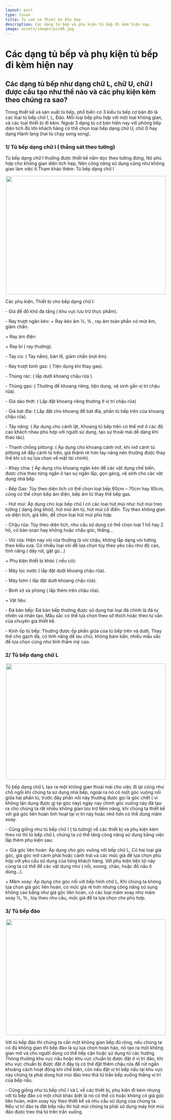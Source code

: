```yaml
---
layout: post
type: tuvan
title: Tu van ve Thiet ke khu bep
description: Các dạng tủ bếp và phụ kiện tủ bếp đi kèm hiện nay.
image: assets/images/pic06.jpg
---
```

<div class="inner">
	<h1>Các dạng tủ bếp và phụ kiện tủ bếp đi kèm hiện nay</h1>
	<h2 class="post-summary">Các dạng tủ bếp như dạng chữ L, chữ U, chữ I được cấu tạo như thế nào và các phụ kiện kèm theo chúng ra sao?</h2>
	<p>Trong thiết kế và sản xuất tủ bếp, phổ biến có 3 kiểu tủ bếp cơ bản đó là các loại tủ bếp chữ I, L, Đảo. Mỗi loại bếp phù hợp với một loại không gian, và các loại thiết bị đi kèm. Ngoài 3 dạng tủ cơ bản hiện nay với phòng bếp diện tích đủ lớn khách hàng có thể chọn loại bếp dạng chữ U, chữ G hay dạng Hành lang (hai tủ chạy song song).</p>
	<h3>1/ Tủ bếp dạng chữ I ( thẳng sát theo tường)</h3>
	<p>Tủ bếp dạng chữ I thường được thiết kế nằm dọc theo tường đứng, Nó phù hợp cho không gian diện tích hẹp, Nên công năng sử dụng cũng như không gian làm việc ít.Tham khảo thêm: Tủ bếp dạng chữ I</p>
	<p><img style="display: block; margin-left: auto; margin-right: auto;" src="http://viet-home.vn/images/source/tintuc/tu%20bep%20hien%20dai/Bep%20hinh%20chu%20I(2).png" alt="" width="500" height="371"></p>
	<p>Các phụ kiện, Thiết bị cho bếp dạng chữ I:</p>
	<p>- Giá để đồ khô đa tầng ( khu vực lưu trữ thực phẩm).</p>
	<p>- Ray trượt ngăn kéo: + Ray kéo âm ½, ¾ , ray âm toàn phần có mút êm, giảm chấn.</p>
	<p>+ Ray âm điện</p>
	<p>+ Ray bi ( ray thường).</p>
	<p>- Tay co: ( Tay nắm), bản lề, giảm chấn (nút êm).</p>
	<p>- Ray trượt bình gas: ( Tiện dụng khi thay gas).</p>
	<p>- Thùng rác: ( lắp dưới khoang chậu rửa ).</p>
	<p>- Thùng gạo: ( Thường để khoang riêng, tiện dụng, vệ sinh gần vị trí chậu rửa).</p>
	<p>- Giá dao thớt: ( Lắp đặt khoang riêng thường ở vị trí chậu rửa)</p>
	<p>- Giá bát đĩa: ( Lắp đặt cho khoang để bát đĩa, phần tủ bếp trên của khoang chậu rửa).</p>
	<p>- Tây nâng: ( Áp dụng cho cánh lật, Khoang tủ bếp trên có thể mở ở các độ cao khách nhau phù hợp với người sử dụng, tạo sự thoải mái dễ dàng khi thao tác).</p>
	<p>- Thanh chống pittong: ( Áp dụng cho khoang cánh mở, khi mở cánh tủ pittong sẽ đẩy cánh tủ trên, giá thành rẻ hơn tay nâng nên thường được thay thế khi có sự lựa chọn về mặt tài chính).</p>
	<p>- Khay chia: ( Áp dụng cho khoang ngăn kéo để các vật dụng chế biến, được chia theo từng ngăn ô tạo sự ngăn lắp, gọn gàng, vệ sinh cho các vật dụng nhà bếp</p>
	<p>- Bếp Gas: Tùy theo diện tích có thể chọn loại bếp 60cm – 70cm hay 80cm, cũng có thể chọn bếp âm điện, bếp âm từ thay thế bếp gas.</p>
	<p>- Hút mùi: Áp dụng cho loại bếp chữ I có các loại hút mùi như: hút mùi treo tường ( dạng ống khói), hút mùi âm tủ, hút mùi cổ điển. Tùy theo không gian và diện tích, giá tiền, để chọn loại hút mùi phù hợp.</p>
	<p>- Chậu rửa: Tùy theo diện tích, nhu cầu sử dụng có thể chọn loại 1 hố hay 2 hố, có bàn soạn hay không hoặc chậu góc, thẳng…</p>
	<p>- Vòi rửa: Hiện nay vòi rửa thường là vòi chậu, không lắp dạng vòi tường theo kiểu xưa. Có nhiều loại vòi để lựa chọn tùy theo yêu cầu như độ cao, tính năng ( dây rút, gật gù…)</p>
	<p>+ Phụ kiện thiết bị khác ( nếu có):</p>
	<p>- Máy lọc nước ( lắp đặt dưới khoang chậu rửa).</p>
	<p>- Máy bơm ( lắp đặt dưới khoang chậu rửa).</p>
	<p>- Bình xịt xà phòng ( lắp thêm trên chậu rửa).</p>
	<p>+ Vật liệu:</p>
	<p>- Đá bàn bếp: Đá bàn bếp thường được sử dụng hai loại đá chính là đá tự nhiên và nhân tạo, Mầu sắc có thể lựa chọn theo sở thích hoặc theo tư vấn của chuyên gia thiết kế.</p>
	<p>- Kính ốp tủ bếp: Thường được ốp phần giữa của tủ bếp trên và dưới, Thay thế cho gạch đá, có tính năng dễ lau chùi, không bám bẩn, nhiều mầu sắc để lựa chọn cũng như tính thẩm mỹ cao.</p>
	<h3>2/ Tủ bếp dạng chữ L</h3>
	<p><img style="display: block; margin-left: auto; margin-right: auto;" src="http://viet-home.vn/images/source/tintuc/tu%20bep%20hien%20dai/Bep%20hinh%20chu%20L(1).png" alt="" width="500" height="364"></p>
	<p>Tủ bếp dạng chữ L tạo ra một không gian thoải mái cho việc đi lại cũng như chỗ ngồi khi chúng ta sử dụng nhà bếp, ngoài ra nó có một góc vuông nối giữa hai phần tủ, trước đây phần nối này thường được gọi là góc chết ( vì không tận dụng được gì tại góc này) ngày nay chính góc vuông này đã tạo ra cho chúng ta rất nhiều không gian lưu trữ tiềm năng, khi chúng ta thiết kế với giá góc liên hoàn linh hoạt tại vị trí này hoặc nhỏ hơn có thể dùng mâm xoay.</p>
	<p>- Cũng giống như tủ bếp chữ I ( tủ tường) về các thiết bị và phụ kiện kèm theo nó thì tủ bếp chữ L chúng ta có thể tăng công năng sử dụng bằng việc lắp thêm phụ kiện sau:</p>
	<p>+ Giá góc liên hoàn: Áp dụng cho góc vuông với bếp chữ L, Có hai loại giá góc, giá góc mở cánh phải hoặc cánh trái và các mức giá đề lựa chọn phù hợp với yêu cầu sử dụng của từng khách hàng. Với phụ kiện tiện lợi này cúng ta có thể để các vật dụng như ( nồi, xoong, chảo, hoặc đồ nấu ít dùng…).</p>
	<p>+ Mâm xoay: Áp dụng cho góc nối với bếp hình chữ L, Khi chúng ta không lựa chọn giá góc liên hoàn, có mức giá rẻ hơn nhưng công năng sử sụng không cao bằng như giá góc liên hoàn, có các loại mâm xoay như mâm xoay ½, ¾ , tùy theo nhu cầu, mức giá để ta lựa chọn cho phù hợp.</p>
	<h3>3/ Tủ bếp đảo</h3>
	<p><img style="display: block; margin-left: auto; margin-right: auto;" src="http://viet-home.vn/images/source/tintuc/tu%20bep%20hien%20dai/Bep%20dao(1).png" alt="" width="500" height="363"></p>
	<p>Với tủ bếp đảo thì chúng ta cần một không gian bếp đủ rộng, nếu chúng ta có đủ không gian thì bếp đảo là sự lựa chọn hoàn hảo, nó tạo ra một không gian mở và cho người dùng có thể tiếp cận hoặc sử dụng từ các hướng. Thông thường khu vực nấu hoặc khu vực chuẩn bị được đặt ở vị trí đảo, khi khu vực chuẩn bị được đặt ở đây ta có thể đặt thêm chậu rửa để rút ngắn khoảng cách hoạt động khi chế biến, còn nếu đặt vị trí bếp nấu tại khu vực này chúng ta phải dùng hút mùi đảo treo thả từ trần bếp xuống thẳng vị trí của bếp nấu.</p>
	<p>- Cũng giống như tủ bếp chữ I và L về các thiết bị, phụ kiện đi kèm nhưng với tủ bếp đảo có một chút khác biệt là nó có thể có hoặc không có giá góc liên hoàn, mâm xoay tùy theo thiết kế và nhu cầu sử dụng của chúng ta. Nếu vị trí đảo ta đặt bếp nấu thì hút mùi chúng ta phải sử dụng máy hút mùi đảo được treo thả từ trên trần xuống.</p>
</div>
